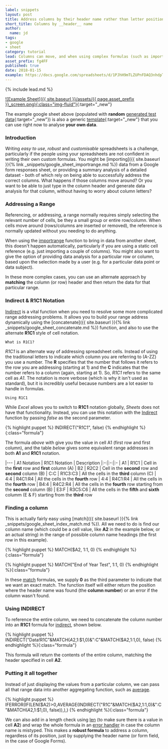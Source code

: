 ```yaml
---
label: snippets
layout: post
title: Address columns by their header name rather than letter position
short_title: Columns by __header__ name
author:
  name: jd
tags:
- google
- sheet
category: tutorial
lead: Columns can move, and when using complex formulas (such as importrange), this can lead to problems. Here is how to __address__ a column by its header value, rather than it's position.
asset_prefix: fg4FF
published: true
date: 2018-01-15
example: https://docs.google.com/spreadsheets/d/1PJhH9mTLZUPnFDAQ3nhdpTe02c80Txzg4A5dzZ4Mt6Y/copy
---
```

{% include lead.md %}

[![Example Sheet]({{ site.baseurl }}/assets/{{ page.asset_prefix }}_screen.png){:class="img-fluid"}](https://docs.google.com/spreadsheets/d/1PJhH9mTLZUPnFDAQ3nhdpTe02c80Txzg4A5dzZ4Mt6Y/copy){:target="_new"}

The example google sheet above (populated with __random__ [generated test data](https://www.generatedata.com/){:target="_new"}) is also a generic [template](https://docs.google.com/spreadsheets/d/https://docs.google.com/spreadsheets/d/1PJhH9mTLZUPnFDAQ3nhdpTe02c80Txzg4A5dzZ4Mt6Y/edit?usp=sharing/copy){:target="_new"} that you can use right now to analyse __your own data__.

### Introduction

Writing _easy to use_, _robust_ and _customisable_ spreadsheets is a challenge, particularly if the people using your spreadsheets are not confident in writing their own custom formulas. You might be [importing]({{ site.baseurl }}{% link _snippets/google_sheet_importrange.md %}) data from a Google form responses sheet, or providing a summary analysis of a detailed dataset - both of which rely on being able to successfully address the correct columns. What happens if those columns move around? Or you want to be able to just type in the column header and generate data analysis for that column, without having to worry about column letters?

### Addressing a Range

Referencing, or addressing, a range normally requires simply selecting the relevant number of cells, be they a small group or entire row/column. When cells move around (rows/columns are inserted or removed), the reference is normally updated without you needing to do anything.

When using the [importrange][1] function to bring in data from another sheet, this doesn't happen automatically, particularly if you are using a static cell reference (e.g. just importing a couple of columns). You might also want to give the option of providing data analysis for a particular row or column, based upon the selection made by a user (e.g. for a particular data point or data subject).

In these more complex cases, you can use an alternate approach by __matching__ the column (or row) header and then return the data for that particular range.

### Indirect & R1C1 Notation

[Indirect][2] is a vital function when you need to resolve some more complicated range addressing problems. It allows you to build your range address dynamically using the [concatenate]({{ site.baseurl }}{% link _snippets/google_sheet_concatenate.md %}) function, and also to use the alternate __R1C1__ style of cell notation.

    What is R1C1?

_R1C1_ is an alternate way of addressing spreadsheet cells. Instead of using the traditional letters to indicate which column you are referring to (A-ZZ) you use a number. The __R__ specifies that the number that follows it refers to the row you are addressing (starting at 1) and the __C__ indicates that the number refers to a column (again, starting at 1). So, _R1C1_ refers to the same cell as _A1_. The notation is more verbose (which is why it isn't used as standard), but it is incredibly useful because numbers are a lot easier to handle in formulas.

    Using R1C1

While _Excel_ allows you to switch to __R1C1__ notation globally, _Sheets_ does not have that functionality. Instead, you can use this notation with the [Indirect][2] function by passing _false_ as the second parameter.

{% highlight puppet %}
INDIRECT("R1C1", false)
{% endhighlight %}{:class="formula"}

The formula _above_ with give you the value in cell A1 (first row and first column), and the table _below_ gives some equivalent range addresses in both __A1__ and __R1C1__ notation.

|---
| A1 Notation | R1C1 Notation | Description
|:-:|:-:|:-
| A1 | R1C1 | Cell in the __first__ row and __first__ column (A)
| B2 | R2C2 | Cell in the __second__ row and __second__ column (B)
| C:C | R1C3:C3 | All the cells in the __third__ column (C)
| 4:4 | R4C1:R4 | All the cells in the __fourth__ row
| 4:4 | R4C1:R4 | All the cells in the __fourth__ row
| B4:4 | R4C2:R4 | All the cells in the __fourth__ row starting from the __second__ column (B)
| E3:F | R3C5:C6 | All the cells in the __fifth__ and __sixth__ columm (E & F) starting from the __third__ row

### Finding a column

This is actually fairly easy using [match]({{ site.baseurl }}{% link _snippets/google_sheet_index_match.md %}). All we need to do is find our column name (which could be a cell value, like __A2__ in the example below, or an actual string) in the range of possible column name headings (the first row in this example).

{% highlight puppet %}
MATCH($A2, $1:$1, 0)
{% endhighlight %}{:class="formula"}

{% highlight puppet %}
MATCH("End of Year Test", $1:$1, 0)
{% endhighlight %}{:class="formula"}

In these [match][3] formulas, we supply __0__ as the third parameter to indicate that we want an exact match. The function itself will either return the position where the header name was found (the __column number__) or an error if the column wasn't found.

### Using INDIRECT

To reference the entire column, we need to concatenate the column number into an __R1C1__ formula for [indirect][2], shown below.

{% highlight puppet %}
INDIRECT("Data!R1C"&MATCH($A2,$1:$1,0)&":C"&MATCH($A2,$1:$1,0), false)
{% endhighlight %}{:class="formula"}

This formula will return the contents of the entire column, matching the header specified in cell __A2__.

### Putting it all together

Instead of just displaying the values from a particular column, we can pass all that range data into another aggregating function, such as [average][4].

{% highlight puppet %}
IFERROR(IF(LEN($A2)>0,AVERAGE(INDIRECT("R1C"&MATCH($A2,$1:$1,0)&":C"&MATCH($A2,$1:$1,0), false)),),)
{% endhighlight %}{:class="formula"}

We can also add in a length check using [len][5] (to make sure there is a value in cell __A2__) and wrap the whole formula in an [error handler][6] in case the column name is mistyped. This makes a __robust formula__ to address a column, regardless of its position, just by supplying the header name (or form field, in the case of Google Forms).

  [1]: https://support.google.com/docs/answer/3093340 "How to use the IMPORTRANGE function"
  [2]: https://support.google.com/docs/answer/3093377  "How to use the INDIRECT function"
  [3]: https://support.google.com/docs/answer/3093378 "How to use the MATCH function"
  [4]: https://support.google.com/docs/answer/3093615 "How to use the AVERAGE function"
  [5]: https://support.google.com/docs/answer/3094081 "How to use the LEN function"
  [6]: https://support.google.com/docs/answer/3093304 "How to use the IFERROR function"